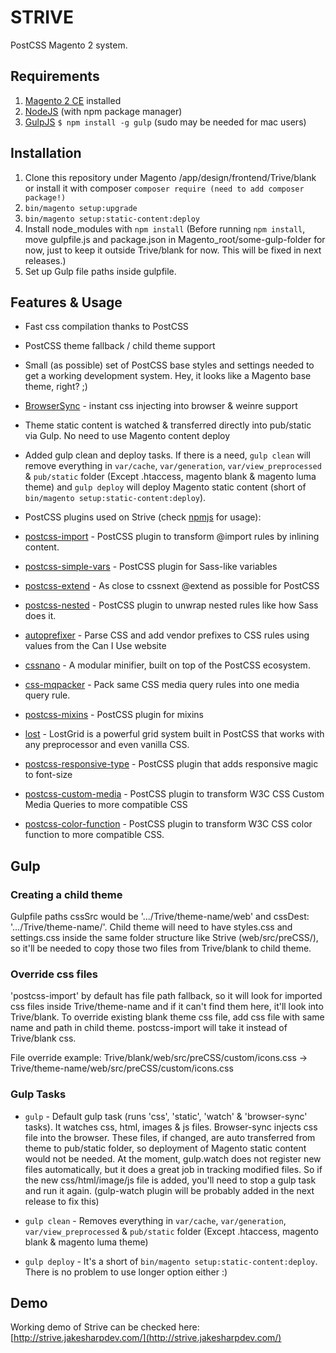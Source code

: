 # STRIVE

PostCSS Magento 2 system.

## Requirements

1. [Magento 2 CE](https://magento.com/products/community-edition) installed
1. [NodeJS](http://nodejs.org/) (with npm package manager)
2. [GulpJS](https://github.com/gulpjs/gulp) `$ npm install -g gulp` (sudo may be needed for mac users)

## Installation

1. Clone this repository under Magento /app/design/frontend/Trive/blank or install it with composer `composer require (need to add composer package!)`
2. `bin/magento setup:upgrade`
3. `bin/magento setup:static-content:deploy`
4. Install node_modules with `npm install` (Before running `npm install`, move gulpfile.js and package.json in Magento_root/some-gulp-folder for now, just to keep it outside Trive/blank for now. This will be fixed in next releases.)
5. Set up Gulp file paths inside gulpfile. 

## Features & Usage

- Fast css compilation thanks to PostCSS 
- PostCSS theme fallback / child theme support
- Small (as possible) set of PostCSS base styles and settings needed to get a working development system. Hey, it looks like a Magento base theme, right? ;)
- [BrowserSync](https://www.browsersync.io/) - instant css injecting into browser & weinre support 
- Theme static content is watched & transferred directly into pub/static via Gulp. No need to use Magento content deploy
- Added gulp clean and deploy tasks. If there is a need, `gulp clean` will remove everything in `var/cache`, `var/generation`, `var/view_preprocessed` & `pub/static` folder (Except .htaccess, magento blank & magento luma theme) and `gulp deploy` will deploy Magento static content (short of `bin/magento setup:static-content:deploy`).

- PostCSS plugins used on Strive (check [npmjs](https://www.npmjs.com/) for usage):
- [postcss-import](https://www.npmjs.com/package/postcss-import) - PostCSS plugin to transform @import rules by inlining content.
- [postcss-simple-vars](https://www.npmjs.com/package/postcss-simple-vars) - PostCSS plugin for Sass-like variables
- [postcss-extend](https://www.npmjs.com/package/postcss-extend) - As close to cssnext @extend as possible for PostCSS
- [postcss-nested](https://www.npmjs.com/package/postcss-nested) - PostCSS plugin to unwrap nested rules like how Sass does it.
- [autoprefixer](https://www.npmjs.com/package/autoprefixer) - Parse CSS and add vendor prefixes to CSS rules using values from the Can I Use website
- [cssnano](https://www.npmjs.com/package/cssnano) - A modular minifier, built on top of the PostCSS ecosystem.
- [css-mqpacker](https://www.npmjs.com/package/css-mqpacker) - Pack same CSS media query rules into one media query rule.
- [postcss-mixins](https://www.npmjs.com/package/postcss-mixins) - PostCSS plugin for mixins
- [lost](https://www.npmjs.com/package/lost) - LostGrid is a powerful grid system built in PostCSS that works with any preprocessor and even vanilla CSS.
- [postcss-responsive-type](https://www.npmjs.com/package/postcss-responsive-type) - PostCSS plugin that adds responsive magic to font-size
- [postcss-custom-media](https://www.npmjs.com/package/postcss-custom-media) - PostCSS plugin to transform W3C CSS Custom Media Queries to more compatible CSS
- [postcss-color-function](https://www.npmjs.com/package/postcss-color-function) - PostCSS plugin to transform W3C CSS color function to more compatible CSS.

## Gulp

### Creating a child theme

Gulpfile paths cssSrc would be '.../Trive/theme-name/web' and cssDest: '.../Trive/theme-name/'. Child theme will need to have styles.css and settings.css inside the same folder structure like Strive (web/src/preCSS/), so it'll be needed to copy those two files from Trive/blank to child theme. 

### Override css files

'postcss-import' by default has file path fallback, so it will look for imported css files inside Trive/theme-name and if it can't find them here, it'll look into Trive/blank. To override existing blank theme css file, add css file with same name and path in child theme. postcss-import will take it instead of Trive/blank css.

File override example: Trive/blank/web/src/preCSS/custom/icons.css -> Trive/theme-name/web/src/preCSS/custom/icons.css

### Gulp Tasks

- `gulp` - Default gulp task (runs 'css', 'static', 'watch' & 'browser-sync' tasks). It watches css, html, images & js files. Browser-sync injects css file into the browser. These files, if changed, are auto transferred from theme to pub/static folder, so deployment of Magento static content would not be needed. At the moment, gulp.watch does not register new files automatically, but it does a great job in tracking modified files. So if the new css/html/image/js file is added, you'll need to stop a gulp task and run it again. (gulp-watch plugin will be probably added in the next release to fix this)

- `gulp clean` - Removes everything in `var/cache`, `var/generation`, `var/view_preprocessed` & `pub/static` folder (Except .htaccess, magento blank & magento luma theme)

- `gulp deploy` - It's a short of `bin/magento setup:static-content:deploy`. There is no problem to use longer option either :)

## Demo

Working demo of Strive can be checked here: [http://strive.jakesharpdev.com/](http://strive.jakesharpdev.com/)
